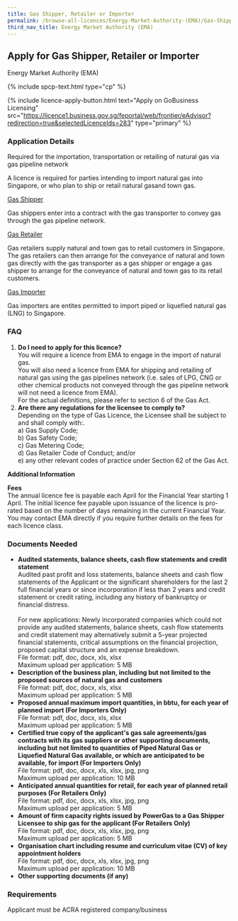 ```yaml
---
title: Gas Shipper, Retailer or Importer
permalink: /browse-all-licences/Energy-Market-Authority-(EMA)/Gas-Shipper--Retailer-or-Importer
third_nav_title: Energy Market Authority (EMA)
---
```


## Apply for Gas Shipper, Retailer or Importer

Energy Market Authority (EMA)

{% include spcp-text.html type="cp" %}

{% include licence-apply-button.html text="Apply on GoBusiness Licensing" src="https://licence1.business.gov.sg/feportal/web/frontier/eAdvisor?redirection=true&selectedLicenceIds=283" type="primary" %}

<H3>Application Details</H3>

<p>Required for the importation, transportation or retailing of natural gas via gas pipeline network</p>
<p>A licence is required for parties intending to import natural gas into Singapore, or who plan to ship or retail natural gasand town gas.</p>
<p><u>Gas Shipper</u></p>
<p>Gas shippers enter into a contract with the gas transporter to convey gas through the gas pipeline network.</p>
<p><u>Gas Retailer</u></p>
<p>Gas retailers supply natural and town gas to retail customers in Singapore. The gas retailers can then arrange for the conveyance of natural and town gas directly with the gas transporter as a gas shipper or engage a gas shipper to arrange for the conveyance of natural and town gas to its retail customers.</p>
<p><u>Gas Importer</u></p>
<p>Gas importers are entites permitted to import piped or liquefied natural gas (LNG) to Singapore.</p>

<h3><strong>FAQ</strong></h3>
<ol>
<li>
<strong>Do I need to apply for this licence?</strong><br>
You will require a licence from EMA to engage in the import of natural gas.<br>
You will also need a licence from EMA for shipping and retailing of natural gas using the gas pipelines network (i.e. sales of LPG, CNG or other chemical products not conveyed through the gas pipeline network will not need a licence from EMA).<br>
For the actual definitions, please refer to section 6 of the Gas Act.</li>
<li>
<strong>Are there any regulations for the licensee to comply to?</strong><br>
Depending on the type of Gas Licence, the Licensee shall be subject to and shall comply with:.<br>
a) Gas Supply Code;<br>
b) Gas Safety Code;<br>
c) Gas Metering Code;<br>
d) Gas Retailer Code of Conduct; and/or<br>
e) any other relevant codes of practice under Section 62 of the Gas Act.</li>
</ol>

<strong>Additional Information</strong>

<p><strong>Fees</strong><br />
The annual licence fee is payable each April for the Financial Year starting 1 April. The initial licence fee payable upon issuance of the licence is pro-rated based on the number of days remaining in the current Financial Year.<br>
You may contact EMA directly if you require further details on the fees for each licence class.</p>

<H3>Documents Needed</H3>

<ul>
<li><strong>Audited statements, balance sheets, cash flow statements and credit statement</strong><br>
Audited past profit and loss statements, balance sheets and cash flow statements of the Applicant or the significant shareholders for the last 2 full financial years or since incorporation if less than 2 years and credit statement or credit rating, including any history of bankruptcy or financial distress.<br /><br />For new applications: Newly incorporated companies which could not provide any audited statements, balance sheets, cash flow statements and credit statement may alternatively submit a 5-year projected financial statements, critical assumptions on the financial projection, proposed capital structure and an expense breakdown.
<br>File format: pdf, doc, docx, xls, xlsx
<br>Maximum upload per application: 5 MB</li>

<li><strong>Description of the business plan, including but not limited to the proposed sources of natural gas and customers</strong>
<br>File format: pdf, doc, docx, xls, xlsx
<br>Maximum upload per application: 5 MB</li>

<li><strong>Proposed annual maximum import quantities, in bbtu, for each year of planned import (For Importers Only)</strong>
<br>File format: pdf, doc, docx, xls, xlsx
<br>Maximum upload per application: 5 MB</li>

<li><strong>Certified true copy of the applicant's gas sale agreements/gas contracts with its gas suppliers or other supporting documents, including but not limited to quantities of Piped Natural Gas or Liquefied Natural Gas available, or which are anticipated to be available, for import (For Importers Only)</strong>
<br>File format: pdf, doc, docx, xls, xlsx, jpg, png
<br>Maximum upload per application: 10 MB</li>

<li><strong>Anticipated annual quantities for retail, for each year of planned retail purposes (For Retailers Only)</strong>
<br>File format: pdf, doc, docx, xls, xlsx, jpg, png
<br>Maximum upload per application: 5 MB</li>

<li><strong>Amount of firm capacity rights issued by PowerGas to a Gas Shipper Licensee to ship gas for the applicant (For Retailers Only)</strong>
<br>File format: pdf, doc, docx, xls, xlsx, jpg, png
<br>Maximum upload per application: 5 MB</li>

<li><strong>Organisation chart including resume and curriculum vitae (CV) of key appointment holders</strong>
<br>File format: pdf, doc, docx, xls, xlsx, jpg, png
<br>Maximum upload per application: 10 MB</li>

<li><strong>Other supporting documents (if any)</strong></li>
</ul>

<H3>Requirements</H3>

Applicant must be ACRA registered company/business

